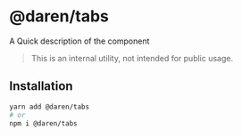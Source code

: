 # @daren/tabs

A Quick description of the component

> This is an internal utility, not intended for public usage.

## Installation

```sh
yarn add @daren/tabs
# or
npm i @daren/tabs
```